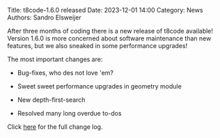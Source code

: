 Title: t8code-1.6.0 released 
Date: 2023-12-01 14:00 
Category: News 
Authors: Sandro Elsweijer

After three months of coding there is a new release of t8code available! Version 1.6.0 is more concerned about software maintenance than new features, but we also sneaked in some performance upgrades!

The most important changes are:

- Bug-fixes, who des not love 'em?

- Sweet sweet performance upgrades in geometry module

- New depth-first-search

- Resolved many long overdue to-dos

Click <a href="https://github.com/DLR-AMR/t8code/releases/tag/v1.6.0">here</a> for the full change log.
